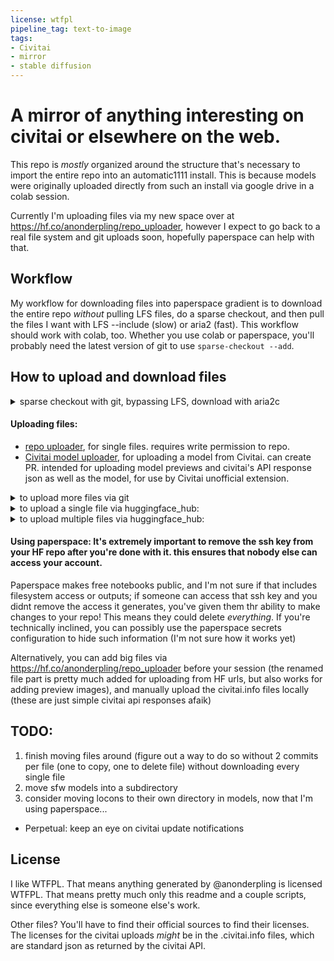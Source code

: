 ```yaml
---
license: wtfpl
pipeline_tag: text-to-image
tags:
- Civitai
- mirror
- stable diffusion
---
```


# A mirror of anything interesting on civitai or elsewhere on the web.

This repo is *mostly* organized around the structure 
that's necessary to import the entire repo into an 
automatic1111 install. This is because models were originally
uploaded directly from such an install via google drive in 
a colab session.

Currently I'm uploading files via my new space over at 
https://hf.co/anonderpling/repo_uploader, however I expect 
to go back to a real file system and git uploads soon, 
hopefully paperspace can help with that.

## Workflow

My workflow for downloading files into paperspace gradient 
is to download the entire repo *without* pulling LFS 
files, do a sparse checkout, and then pull the files I 
want with LFS --include (slow) or aria2 (fast). This 
workflow should work with colab, too. Whether you use 
colab or paperspace, you'll probably need the latest 
version of git to use `sparse-checkout --add`.

## How to upload and download files

<details>
<summary>sparse checkout with git, bypassing LFS, download with aria2c</summary>

```bash
!GIT_LFS_SPARSE_CHECKOUT=1 git clone git@hf.co:anonderpling/civitai_mirror # this is my command so I can push changes, you'll need to use the https://hf.co/ instead of git@hf.co:
!cd civitai_mirror
!git sparse-checkout set embeddings # embeddings are small, so it's easy enough to just pull all of them
!git sparse-checkout add models/VAE # there's only a few VAEs, and they're generally needed, so grab all those too...
!git sparse-checkout add models/Stable-diffusion/illuminati* models/Stable-diffusion/revAnimated* # add some stable diffusion models I intend to work with in this session
!apt install aria2 # make sure aria2c is installed
# let's break the following command down into parts, since there's multiple commands on one line
# find models embeddings --type f --size -2 # find files in models and embeddings directories smaller than 2 kilobytes (these are the lfs pointers that were checked out)
#   | while read a; do #lets build an aria2c input file
#        echo "https://huggingface.co/anonderpling/civitai_mirror/resolve/main/${a}"; # tell aria2c where to find the file
#        echo "        out=${a}"; # tell aria2c where to place said file
#        rm "${a}"; remove the existing file, because I'm too lazy to look up the option to have aria2c overwrite it (plus if you stop in the middle, you can tell at a glance what else is needed)
#   done | tee aria2.in.txt # end the loop, but watch to make sure theres nothing accidentally included by wildcards that shouldnt have been...downloads could take a while (and fill the disk) if I accidentally put a space before the *
# aria2 -x16 --split=16 -i aria2.in.txt # download all the files as fast as possible
!find models embeddings --type f --size -2 | while read a; do echo "https://huggingface.co/anonderpling/civitai_mirror/resolve/main/${a}"; echo "        out=${a}"; rm "${a}"; done | tee aria2.in.txt
!aria2 -x16 --split=16 -i aria2.in.txt 
```
</details>

#### Uploading files:

- [repo uploader](https://anonderpling-repo-uploader.hf.space), for single files. requires write permission to repo.
- [Civitai model uploader](https://mirroring-upload-civitai-model.hf.space), for uploading a model from Civitai. can create PR. intended for uploading model previews and civitai's API response json as well as the model, for use by Civitai unofficial extension.

</details>

<details>
<summary>to upload more files via git</summary>

```bash
# enable the git lfs filters
!pip install huggingface_hub
!huggingface-cli lfs_enable_largefiles . 
# yup, not telling. I'm an *anonymous* derpling, after all
!git config --local user.name 'not telling' 
# really couldnt care less if this is accurate...maybe I'll start randomizing it...
!git config --local user.email 'anonderpling@users.noreply.huggingface.co' 
# create an rsa key with no password
!ssh-keygen -t rsa -b 4096 -f ~/.ssh/id_hf.co -P '' 
# a clickable link in jupyter/colab/paperspace
print('https://hf.co/settings/keys') 
# give the public key so it can be easily copied to huggingface
!cat ~/.ssh/id_hf.co.pub 
# track files 1mb+ with lfs manually (huggingface filter deals with models automatically, but large previews will give you errors)
!find -type f -size +999k -not \( -name '*.safetensors' -o -name '*.ckpt' -o -name '*.pt' \) -exec git lfs track '{}' +
# IMPORTANT: make sure you add the git ssh key above before uploading
!sleep 1m # gives you time to do so
# upload your files now. do make sure you dont upload files that didnt download properly (interrupted aria2c, lfs pointers, etc)
!git add .gitattributes models embeddings
!git commit -m "add a message..."
!git push
```
</details>

<details>
<summary>to upload a single file via huggingface_hub:</summary>

```python
inurl=api.upload_folder( # https://huggingface.co/docs/huggingface_hub/v0.14.1/en/package_reference/hf_api#huggingface_hub.HfApi.upload_folder
  token="hf_token", # only needed if you didn't already use huggingface_hub.login() previously.
  path_or_fileobj="/content/stable-diffusion-webui/models/Stable-diffusion/Rev-Animated.safetensors", # location of the file you want to upload
  path_in_repo="models/Stable-diffusion/Rev-Animated.safetensors",
  repo_id="mirroring/civitai_mirror",
  commit_message="Uploading Rev Animated", # optional.
  commit_description="I want to upload Rev Animated because it's a special file for me.\nPlease accept my PR. I don't want to host it on my own HF repo!" # optional. Required (here) for PRs.
  create_pr=True # optional. needed if you're not a special person allowed to add new files to the repo (ie, if you just want us to mirror something; make sure to fill out the description/message above, as well)
)
print("Uploaded files. Check them out at "+inurl)  
```
</details>

<details>
<summary>to upload multiple files via huggingface_hub:</summary>
  
```python
inurl=api.upload_folder( # https://huggingface.co/docs/huggingface_hub/v0.14.1/en/package_reference/hf_api#huggingface_hub.HfApi.upload_folder
  token="hf_token", # only needed if you didn't already use huggingface_hub.login() previously.
  folder_path="/stable-diffusion-webui/models/",
  path_in_repo="models",
  repo_id="mirroring/civitai_mirror",
  allow_patterns="*.safetensors", # optional. Only upload certain files.
  ignore_patterns=["*.tmp","tmp/*","*.jpg"], # optional. Ignore certain files.
  commit_message="Uploading my own models",
  commit_description="I want to upload these models because..."
  create_pr=True # needed if you're not a special person allowed to add new files to the repo (ie, if you just want us to mirror something)
)
print("Uploaded files. Check them out at "+inurl)  
```
</details>

#### Using paperspace: It's extremely important to remove the ssh key from your HF repo after you're done with it. this ensures that nobody else can access your account.

Paperspace makes free notebooks public, and I'm not sure 
if that includes filesystem access or outputs; if someone 
can access that ssh key and you didnt remove the access it 
generates, you've given them thr ability to make changes 
to your repo! This means they could delete *everything*. 
If you're technically inclined, you can possibly use the 
paperspace secrets configuration to hide such information 
(I'm not sure how it works yet)

Alternatively, you can add big files via 
https://hf.co/anonderpling/repo_uploader before your 
session (the renamed file part is pretty much added for 
uploading from HF urls, but also works for adding preview 
images), and manually upload the civitai.info files 
locally (these are just simple civitai api responses 
afaik)


## TODO:

1. finish moving files around (figure out a way to do so without 2 commits per file (one to copy, one to delete file) without downloading every single file
2. move sfw models into a subdirectory
3. consider moving locons to their own directory in models, now that I'm using paperspace...
- Perpetual: keep an eye on civitai update notifications

## License

I like WTFPL. That means anything generated by @anonderpling is licensed WTFPL. That means pretty much only this readme and a couple scripts, since everything else is someone else's work.

Other files? You'll have to find their official sources to find their licenses. The licenses for the civitai uploads *might* be in the .civitai.info files, which are standard json as returned by the civitai API.